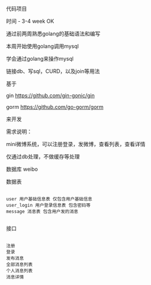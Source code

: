 




代码项目

时间 - 3-4 week OK


通过前两周熟悉golang的基础语法和编写

本周开始使用golang调用mysql

学会通过golang来操作mysql

链接db、写sql，CURD，以及join等用法


基于 

gin https://github.com/gin-gonic/gin

gorm  https://github.com/go-gorm/gorm

来开发


需求说明：

mini微博系统，可以注册登录，发微博，查看列表，查看详情

仅通过db处理，不做缓存等处理

数据库 weibo

数据表

```

user 用户基础信息表 仅包含用户基础信息
user_login 用户登录信息表 包含密码等
message 消息表 包含用户发的消息


```


接口

```

注册
登录
发布消息
全部消息列表
个人消息列表
消息详情


```


 











